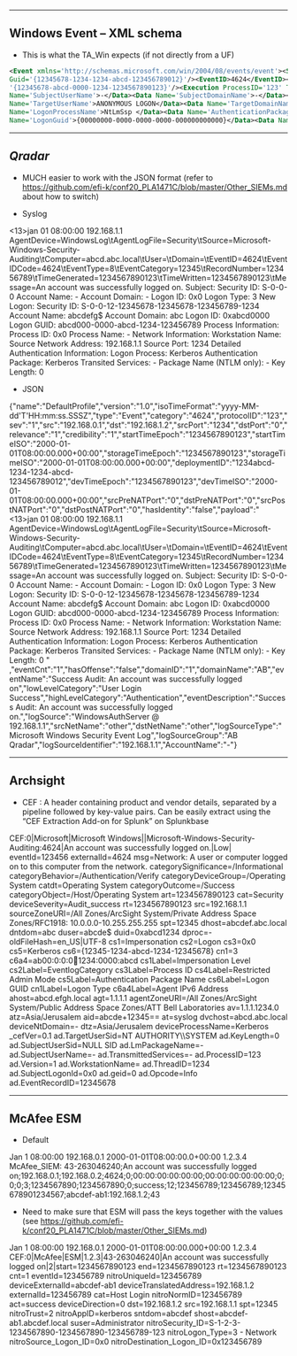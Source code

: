 ------------------------------
**Windows Event – XML schema**
------------------------------

- This is what the TA_Win expects (if not directly from a UF)

```xml
<Event xmlns='http://schemas.microsoft.com/win/2004/08/events/event'><System><Provider Name='Microsoft-Windows-Security-Auditing'
Guid='{12345678-1234-1234-abcd-123456789012}'/><EventID>4624</EventID><Version>2</Version><Level>0</Level><Task>12345</Task><Opcode>0</Opcode><Keywords>0x0000000000000000</Keywords><TimeCreated SystemTime='2000-01-01T08:00:00.1234567890Z'/><EventRecordID>1234567</EventRecordID><Correlation ActivityID=
'{12345678-abcd-0000-1234-1234567890123}'/><Execution ProcessID='123' ThreadID='12345'/><Channel>Security</Channel><Computer>a-abcd.acme.local</Computer><Security/></System><EventData><Data Name='SubjectUserSid'>NULL SID</Data><Data 
Name='SubjectUserName'>-</Data><Data Name='SubjectDomainName'>-</Data><Data Name='SubjectLogonId'>0x0</Data><Data Name='TargetUserSid'>NT AUTHORITY\ANONYMOUS LOGON</Data><Data 
Name='TargetUserName'>ANONYMOUS LOGON</Data><Data Name='TargetDomainName'>NT AUTHORITY</Data><Data Name='TargetLogonId'>0x1234567890</Data><Data Name='LogonType'>3</Data><Data 
Name='LogonProcessName'>NtLmSsp </Data><Data Name='AuthenticationPackageName'>NTLM</Data><Data Name='WorkstationName'>a-abcd</Data><Data 
Name='LogonGuid'>{00000000-0000-0000-0000-000000000000}</Data><Data Name='TransmittedServices'>-</Data><Data Name='LmPackageName'>NTLM V1</Data><Data Name='KeyLength'>123</Data><Data Name='ProcessId'>0x0</Data><Data Name='ProcessName'>-</Data><Data Name='IpAddress'>192.168.0.1</Data><Data Name='IpPort'>12345</Data><Data Name='ImpersonationLevel'>%%1234</Data><Data Name='RestrictedAdminMode'>-</Data><Data Name='TargetOutboundUserName'>-</Data><Data Name='TargetOutboundDomainName'>-</Data><Data Name='VirtualAccount'>%%1234</Data><Data Name='TargetLinkedLogonId'>0x0</Data><Data Name='ElevatedToken'>%%1234</Data></EventData></Event>
```

------------
***Qradar***
------------

- MUCH easier to work with the JSON format (refer to https://github.com/efi-k/conf20_PLA1471C/blob/master/Other_SIEMs.md about how to switch)

- Syslog

<13>jan 01 08:00:00 192.168.1.1 AgentDevice=WindowsLog\tAgentLogFile=Security\tSource=Microsoft-Windows-Security-Auditing\tComputer=abcd.abc.local\tUser=\tDomain=\tEventID=4624\tEventIDCode=4624\tEventType=8\tEventCategory=12345\tRecordNumber=123456789\tTimeGenerated=1234567890123\tTimeWritten=1234567890123\tMessage=An account was successfully logged on. Subject: Security ID: S-0-0-0 Account Name: - Account Domain: - Logon ID: 0x0 Logon Type: 3 New Logon: Security ID: S-0-0-12-12345678-12345678-123456789-1234 Account Name: abcdefg$ Account Domain: abc Logon ID: 0xabcd0000 Logon GUID: abcd000-0000-abcd-1234-123456789 Process Information: Process ID: 0x0 Process Name: - Network Information: Workstation Name: Source Network Address: 192.168.1.1 Source Port: 1234 Detailed Authentication Information: Logon Process: Kerberos Authentication Package: Kerberos Transited Services: - Package Name (NTLM only): - Key Length: 0

- JSON

{"name":"DefaultProfile","version":"1.0","isoTimeFormat":"yyyy-MM-dd'T'HH:mm:ss.SSSZ","type":"Event","category":"4624","protocolID":"123","sev":"1","src":"192.168.0.1","dst":"192.168.1.2","srcPort":"1234","dstPort":"0","relevance":"1","credibility":"1","startTimeEpoch":"1234567890123","startTimeISO":"2000-01-01T08:00:00.000+00:00","storageTimeEpoch":"1234567890123","storageTimeISO":"2000-01-01T08:00:00.000+00:00","deploymentID":"1234abcd-1234-1234-abcd-123456789012","devTimeEpoch":"1234567890123","devTimeISO":"2000-01-01T08:00:00.000+00:00","srcPreNATPort":"0","dstPreNATPort":"0","srcPostNATPort":"0","dstPostNATPort":"0","hasIdentity":"false","payload":"<13>jan 01 08:00:00 192.168.1.1 AgentDevice=WindowsLog\tAgentLogFile=Security\tSource=Microsoft-Windows-Security-Auditing\tComputer=abcd.abc.local\tUser=\tDomain=\tEventID=4624\tEventIDCode=4624\tEventType=8\tEventCategory=12345\tRecordNumber=123456789\tTimeGenerated=1234567890123\tTimeWritten=1234567890123\tMessage=An account was successfully logged on. Subject: Security ID: S-0-0-0 Account Name: - Account Domain: - Logon ID: 0x0 Logon Type: 3 New Logon: Security ID: S-0-0-12-12345678-12345678-123456789-1234 Account Name: abcdefg$ Account Domain: abc Logon ID: 0xabcd0000 Logon GUID: abcd000-0000-abcd-1234-123456789 Process Information: Process ID: 0x0 Process Name: - Network Information: Workstation Name: Source Network Address: 192.168.1.1 Source Port: 1234 Detailed Authentication Information: Logon Process: Kerberos Authentication Package: Kerberos Transited Services: - Package Name (NTLM only): - Key Length: 0 " ,"eventCnt":"1","hasOffense":"false","domainID":"1","domainName":"AB","eventName":"Success Audit: An account was successfully logged on","lowLevelCategory":"User Login Success","highLevelCategory":"Authentication","eventDescription":"Success Audit: An account was successfully logged on.","logSource":"WindowsAuthServer @ 192.168.1.1","srcNetName":"other","dstNetName":"other","logSourceType":"Microsoft Windows Security Event Log","logSourceGroup":"AB Qradar","logSourceIdentifier":"192.168.1.1","AccountName":"-"}


-------------
**Archsight**
-------------

- CEF : A header containing product and vendor details, separated by a pipeline followed by key-value pairs. Can be easily extract using the “CEF Extraction Add-on for Splunk” on Splunkbase

CEF:0|Microsoft|Microsoft Windows||Microsoft-Windows-Security-Auditing:4624|An account was successfully logged on.|Low| eventId=123456 externalId=4624 msg=Network: A user or computer logged on to this computer from the network. categorySignificance=/Informational categoryBehavior=/Authentication/Verify categoryDeviceGroup=/Operating System catdt=Operating System categoryOutcome=/Success categoryObject=/Host/Operating System art=1234567890123 cat=Security deviceSeverity=Audit_success rt=1234567890123 src=192.168.1.1 sourceZoneURI=/All Zones/ArcSight System/Private Address Space Zones/RFC1918: 10.0.0.0-10.255.255.255 spt=12345 dhost=abcdef.abc.local dntdom=abc duser=abcde$ duid=0xabcd1234 dproc=- oldFileHash=en_US|UTF-8 cs1=Impersonation cs2=Logon cs3=0x0 cs5=Kerberos cs6={12345-1234-abcd-1234-12345678} cn1=3 c6a4=ab00:0:0:0:1234:1234:0000:abcd cs1Label=Impersonation Level cs2Label=EventlogCategory cs3Label=Process ID cs4Label=Restricted Admin Mode cs5Label=Authentication Package Name cs6Label=Logon GUID cn1Label=Logon Type c6a4Label=Agent IPv6 Address ahost=abcd.efgh.local agt=1.1.1.1 agentZoneURI=/All Zones/ArcSight System/Public Address Space Zones/ATT Bell Laboratories av=1.1.1.1234.0 atz=Asia/Jerusalem aid=abcde+12345\=\= at=syslog dvchost=abcd.abc.local deviceNtDomain=- dtz=Asia/Jerusalem deviceProcessName=Kerberos _cefVer=0.1 ad.TargetUserSid=NT AUTHORITY\\\\SYSTEM ad.KeyLength=0 ad.SubjectUserSid=NULL SID ad.LmPackageName=- ad.SubjectUserName=- ad.TransmittedServices=- ad.ProcessID=123 ad.Version=1 ad.WorkstationName= ad.ThreadID=1234 ad.SubjectLogonId=0x0 ad.geid=0 ad.Opcode=Info ad.EventRecordID=12345678

----------------
**McAfee ESM**
----------------

- Default

Jan 1 08:00:00 192.168.0.1 2000-01-01T08:00:00.0+00:00 1.2.3.4 McAfee_SIEM: 43-263046240;An account was successfully logged on;192.168.0.1;192.168.0.2;4624;0;00:00:00:00:00:00;00:00:00:00:00:00;0;0;0;3;1234567890;1234567890;0;success;12;123456789;123456789;12345678901234567;abcdef-ab1:192.168.1.2;43

- Need to make sure that ESM will pass the keys together with the values (see https://github.com/efi-k/conf20_PLA1471C/blob/master/Other_SIEMs.md)

Jan 1 08:00:00 192.168.0.1 2000-01-01T08:00:00.000+00:00 1.2.3.4 CEF:0|McAfee|ESM|1.2.3|43-263046240|An account was successfully logged on|2|start=1234567890123 end=1234567890123 rt=1234567890123 cnt=1 eventId=123456789 nitroUniqueId=123456789 deviceExternalId=abcdef-ab1 deviceTranslatedAddress=192.168.1.2 externalId=123456789 cat=Host Login nitroNormID=123456789 act=success deviceDirection=0 dst=192.168.1.2 src=192.168.1.1 spt=12345 nitroTrust=2 nitroAppID=kerberos sntdom=abcdef shost=abcdef-ab1.abcdef.local suser=Administrator nitroSecurity_ID=S-1-2-3-1234567890-1234567890-123456789-123 nitroLogon_Type=3 - Network nitroSource_Logon_ID=0x0 nitroDestination_Logon_ID=0x123456789
